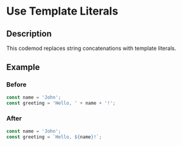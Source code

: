 # Use Template Literals

## Description

This codemod replaces string concatenations with template literals.

## Example

### Before

```jsx
const name = 'John';
const greeting = 'Hello, ' + name + '!';
```

### After

```jsx
const name = 'John';
const greeting = `Hello, ${name}!`;
```
